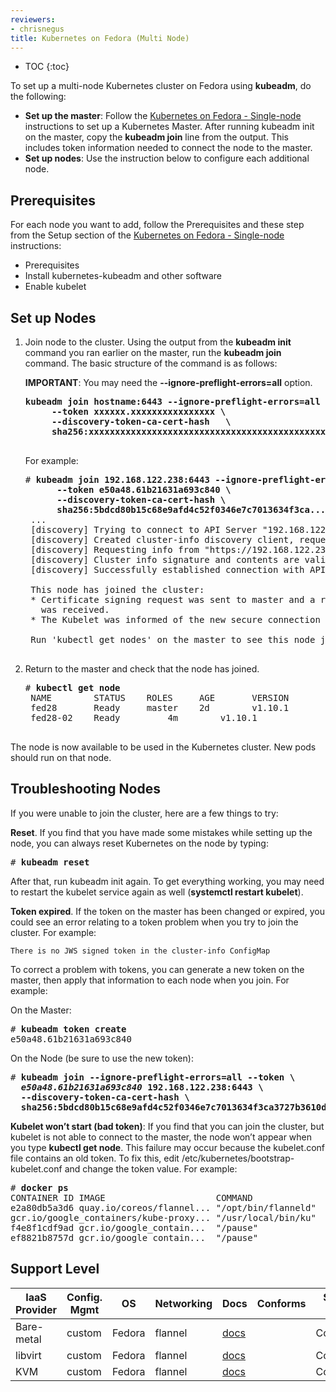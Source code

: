 ```yaml
---
reviewers:
- chrisnegus
title: Kubernetes on Fedora (Multi Node)
---
```


* TOC
{:toc}


To set up a multi-node Kubernetes cluster on Fedora using **kubeadm**, do the following:

* **Set up the master**: Follow the [Kubernetes on Fedora - Single-node](https://kubernetes.io/docs/getting-started-guides/fedora/fedora_manual_config/) instructions to set up a Kubernetes Master. After running kubeadm init on the master, copy the **kubeadm join** line from the output. This includes token information needed to connect the node to the master. 
* **Set up nodes**: Use the instruction below to configure each additional node. 

## Prerequisites

For each node you want to add, follow the Prerequisites and these step from the Setup section of the [Kubernetes on Fedora - Single-node](https://kubernetes.io/docs/getting-started-guides/fedora/fedora_manual_config/) instructions:

* Prerequisites
* Install kubernetes-kubeadm and other software
* Enable kubelet

## Set up Nodes

1. Join node to the cluster. Using the output from the **kubeadm init** command you ran earlier on the master, run the **kubeadm join** command. The basic structure of the command is as follows:

    **IMPORTANT**: You may need the **--ignore-preflight-errors=all** option.

    <pre><tt><b>kubeadm join hostname:6443 --ignore-preflight-errors=all  \
        --token xxxxxx.xxxxxxxxxxxxxxxx \
        --discovery-token-ca-cert-hash   \
        sha256:xxxxxxxxxxxxxxxxxxxxxxxxxxxxxxxxxxxxxxxxxxxxxxxxxxxxxxxxxxxxxxxx</b>
    </tt></pre>

    For example:

    <pre><tt># <b>kubeadm join 192.168.122.238:6443 --ignore-preflight-errors=all \
         --token e50a48.61b21631a693c840 \
         --discovery-token-ca-cert-hash \
         sha256:5bdcd80b15c68e9afd4c52f0346e7c7013634f3ca...</b>
    ...
    [discovery] Trying to connect to API Server "192.168.122.238:6443"
    [discovery] Created cluster-info discovery client, requesting info from "https://192.168.122.238:6443"
    [discovery] Requesting info from "https://192.168.122.238:6443" again to validate TLS against the pinned public key
    [discovery] Cluster info signature and contents are valid and TLS certificate validates against pinned roots, will use API Server "192.168.122.238:6443"
    [discovery] Successfully established connection with API Server "192.168.122.238:6443"

    This node has joined the cluster:
    * Certificate signing request was sent to master and a response
      was received.
    * The Kubelet was informed of the new secure connection details.

    Run 'kubectl get nodes' on the master to see this node join the cluster.
    </tt></pre>

2. Return to the master and check that the node has joined. 

    <pre><tt># <b>kubectl get node</b>
    NAME        STATUS    ROLES     AGE       VERSION
    fed28       Ready     master    2d        v1.10.1
    fed28-02    Ready     <none>    4m        v1.10.1
    </tt></pre>


The node is now available to be used in the Kubernetes cluster. New pods should run on that node.

## Troubleshooting Nodes

If you were unable to join the cluster, here are a few things to try:

**Reset**. If you find that you have made some mistakes while setting up the node, you can always reset Kubernetes on the node by typing:

<pre><tt># <b>kubeadm reset</b>
</tt></pre>


After that, run kubeadm init again. To get everything working, you may need to restart the kubelet service again as well (**systemctl restart kubelet**).
 
**Token expired**. If the token on the master has been changed or expired, you could see an error relating to a token problem when you try to join the cluster. For example:

    There is no JWS signed token in the cluster-info ConfigMap

To correct a problem with tokens, you can generate a new token on the master, then apply that information to each node when you join. For example:

On the Master:

<pre><tt># <b>kubeadm token create</b>
e50a48.61b21631a693c840
</tt></pre>


On the Node (be sure to use the new token):

<pre><tt># <b>kubeadm join --ignore-preflight-errors=all --token \
  <i>e50a48.61b21631a693c840</i> 192.168.122.238:6443 \
  --discovery-token-ca-cert-hash \
  sha256:5bdcd80b15c68e9afd4c52f0346e7c7013634f3ca3727b3610d9a308380a9444</b>
</tt></pre>


**Kubelet won’t start (bad token)**: If you find that you can join the cluster, but kubelet is not able to connect to the master, the node won’t appear when you type **kubectl get node**. This failure may occur because the kubelet.conf file contains an old token. To fix this, edit /etc/kubernetes/bootstrap-kubelet.conf and change the token value. For example:

<pre><ttkind: Config
preferences: {}
users:
- name: tls-bootstrap-token-user
  user:
    token: e50a48.61b21631a693c840


**Check that the node is working properly**. Once the node is working properly, you should see that new containers have started. These should include flannel, kube-proxy, and pause-amd64. Run the following on the node to check that:

<pre><tt># <b>docker ps</b>
CONTAINER ID IMAGE                     COMMAND              CREATED         STATUS        PORTS  NAMES
e2a80db5a3d6 quay.io/coreos/flannel... "/opt/bin/flanneld"  12 minutes ago  Up 12 minutes        k8s_kube-proxy_kube-proxy-r9shd_kube-system_198a1c85-2dcf-11e8-adbb-5254003effb8_0
gcr.io/google_containers/kube-proxy... "/usr/local/bin/ku"  12 minutes ago  Up 12 minutes        k8s_kube-proxy_kube-proxy-r9shd_kube-system_198a1c85-2dcf-11e8-adbb-5254003effb8_0
f4e8f1cdf9ad gcr.io/google_contain...  "/pause"             14 minutes ago  Up 14 minutes        k8s_POD_kube-proxy-r9shd_kube-system_198a1c85-2dcf-11e8-adbb-5254003effb8_0
ef8821b8757d gcr.io/google_contain...  "/pause"             14 minutes ago  Up 14 minutes        k8s_POD_kube-flannel-ds-84bfh_kube-system_1966574d-2dcf-11e8-adbb-5254003effb8_0
</tt></pre>

## Support Level

IaaS Provider        | Config. Mgmt | OS     | Networking  | Docs                                              | Conforms | Support Level
-------------------- | ------------ | ------ | ----------  | ---------------------------------------------     | ---------| ----------------------------
Bare-metal           | custom       | Fedora | flannel     | [docs](/docs/getting-started-guides/fedora/flannel_multi_node_cluster/)      |          | Community 
libvirt              | custom       | Fedora | flannel     | [docs](/docs/getting-started-guides/fedora/flannel_multi_node_cluster/)      |          | Community 
KVM                  | custom       | Fedora | flannel     | [docs](/docs/getting-started-guides/fedora/flannel_multi_node_cluster/)      |          | Community 
